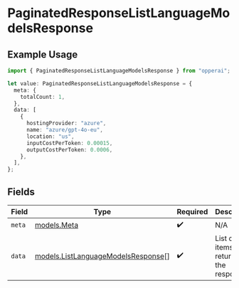 # PaginatedResponseListLanguageModelsResponse

## Example Usage

```typescript
import { PaginatedResponseListLanguageModelsResponse } from "opperai";

let value: PaginatedResponseListLanguageModelsResponse = {
  meta: {
    totalCount: 1,
  },
  data: [
    {
      hostingProvider: "azure",
      name: "azure/gpt-4o-eu",
      location: "us",
      inputCostPerToken: 0.00015,
      outputCostPerToken: 0.0006,
    },
  ],
};
```

## Fields

| Field                                                                          | Type                                                                           | Required                                                                       | Description                                                                    |
| ------------------------------------------------------------------------------ | ------------------------------------------------------------------------------ | ------------------------------------------------------------------------------ | ------------------------------------------------------------------------------ |
| `meta`                                                                         | [models.Meta](../models/meta.md)                                               | :heavy_check_mark:                                                             | N/A                                                                            |
| `data`                                                                         | [models.ListLanguageModelsResponse](../models/listlanguagemodelsresponse.md)[] | :heavy_check_mark:                                                             | List of items returned in the response                                         |